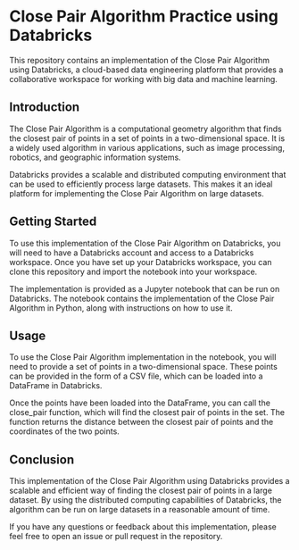 # Close Pair Algorithm Practice using Databricks
This repository contains an implementation of the Close Pair Algorithm using Databricks, a cloud-based data engineering platform that provides a collaborative workspace for working with big data and machine learning.

## Introduction
The Close Pair Algorithm is a computational geometry algorithm that finds the closest pair of points in a set of points in a two-dimensional space. It is a widely used algorithm in various applications, such as image processing, robotics, and geographic information systems.

Databricks provides a scalable and distributed computing environment that can be used to efficiently process large datasets. This makes it an ideal platform for implementing the Close Pair Algorithm on large datasets.

## Getting Started
To use this implementation of the Close Pair Algorithm on Databricks, you will need to have a Databricks account and access to a Databricks workspace. Once you have set up your Databricks workspace, you can clone this repository and import the notebook into your workspace.

The implementation is provided as a Jupyter notebook that can be run on Databricks. The notebook contains the implementation of the Close Pair Algorithm in Python, along with instructions on how to use it.

## Usage
To use the Close Pair Algorithm implementation in the notebook, you will need to provide a set of points in a two-dimensional space. These points can be provided in the form of a CSV file, which can be loaded into a DataFrame in Databricks.

Once the points have been loaded into the DataFrame, you can call the close_pair function, which will find the closest pair of points in the set. The function returns the distance between the closest pair of points and the coordinates of the two points.

## Conclusion
This implementation of the Close Pair Algorithm using Databricks provides a scalable and efficient way of finding the closest pair of points in a large dataset. By using the distributed computing capabilities of Databricks, the algorithm can be run on large datasets in a reasonable amount of time.

If you have any questions or feedback about this implementation, please feel free to open an issue or pull request in the repository.
